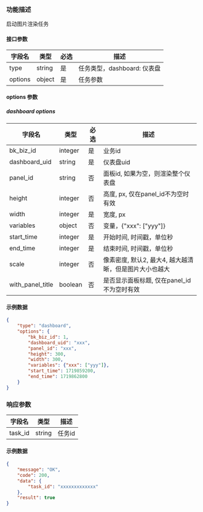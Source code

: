 ### 功能描述

启动图片渲染任务


#### 接口参数

| 字段名 | 类型   | 必选 | 描述     |
| ------ | ------ | ---- | -------- |
| type | string | 是   | 任务类型，dashboard: 仪表盘 |
| options | object | 是   | 任务参数   |

#### options 参数

##### dashboard options

| 字段名 | 类型   | 必选 | 描述     |
| ------ | ------ | ---- | -------- |
| bk_biz_id | integer | 是   | 业务id   |
| dashboard_uid | string | 是   | 仪表盘uid   |
| panel_id | string | 否   | 面板id, 如果为空，则渲染整个仪表盘   |
| height | integer | 否   | 高度, px, 仅在panel_id不为空时有效   |
| width | integer | 是   | 宽度, px   |
| variables | object | 否   | 变量，{"xxx": ["yyy"]}   |
| start_time | integer | 是   | 开始时间, 时间戳，单位秒   |
| end_time | integer | 是   | 结束时间, 时间戳，单位秒   |
| scale | integer | 否   | 像素密度, 默认2, 最大4, 越大越清晰，但是图片大小也越大   |
| with_panel_title | boolean | 否   | 是否显示面板标题, 仅在panel_id不为空时有效   |

#### 示例数据

```json
{
    "type": "dashboard",
    "options": {
        "bk_biz_id": 1,
        "dashboard_uid": "xxx",
        "panel_id": "xxx",
        "height": 300,
        "width": 300,
        "variables": {"xxx": ["yyy"]},
        "start_time": 1719859200,
        "end_time": 1719862800
    }
}
```

### 响应参数

| 字段名  | 类型   | 描述         |
| ------- | ------ | ------------ |
| task_id | string | 任务id     |

#### 示例数据

```json
{
    "message": "OK",
    "code": 200,
    "data": {
        "task_id": "xxxxxxxxxxxxx"
    },
    "result": true
}
```
